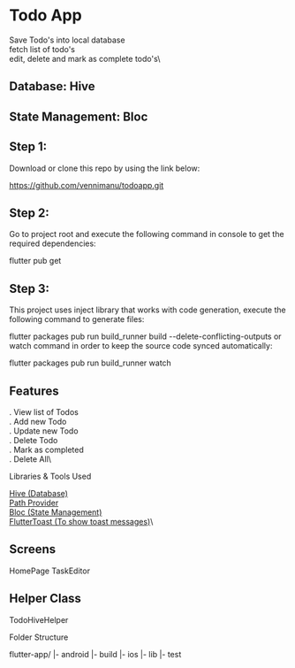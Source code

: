 # Todo App
Save Todo's into local database\
fetch list of todo's\
edit, delete and mark as complete todo's\

## Database: Hive
## State Management: Bloc

## Step 1:

Download or clone this repo by using the link below:

https://github.com/vennimanu/todoapp.git

## Step 2:

Go to project root and execute the following command in console to get the required dependencies:

flutter pub get 
## Step 3:

This project uses inject library that works with code generation, execute the following command to generate files:

flutter packages pub run build_runner build --delete-conflicting-outputs
or watch command in order to keep the source code synced automatically:

flutter packages pub run build_runner watch

## Features

. View list of Todos\
. Add new Todo\
. Update new Todo\
. Delete Todo\
. Mark as completed\
. Delete All\

Libraries & Tools Used

[Hive (Database)](https://pub.dev/packages/hive)\
[Path Provider](https://pub.dev/packages/path_provider)\
[Bloc (State Management)](https://pub.dev/packages/bloc)\
[FlutterToast (To show toast messages)](https://pub.dev/packages/fluttertoast)\
## Screens

HomePage
TaskEditor

## Helper Class
TodoHiveHelper

Folder Structure

flutter-app/
|- android
|- build
|- ios
|- lib
|- test





